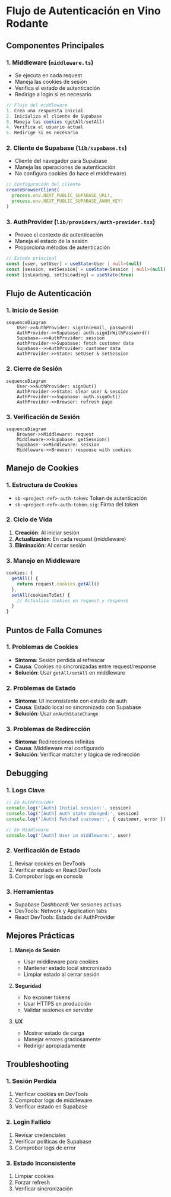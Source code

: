 # Flujo de Autenticación en Vino Rodante

## Componentes Principales

### 1. Middleware (`middleware.ts`)
- Se ejecuta en cada request
- Maneja las cookies de sesión
- Verifica el estado de autenticación
- Redirige a login si es necesario

```typescript
// Flujo del middleware
1. Crea una respuesta inicial
2. Inicializa el cliente de Supabase
3. Maneja las cookies (getAll/setAll)
4. Verifica el usuario actual
5. Redirige si es necesario
```

### 2. Cliente de Supabase (`lib/supabase.ts`)
- Cliente del navegador para Supabase
- Maneja las operaciones de autenticación
- No configura cookies (lo hace el middleware)

```typescript
// Configuración del cliente
createBrowserClient(
  process.env.NEXT_PUBLIC_SUPABASE_URL!,
  process.env.NEXT_PUBLIC_SUPABASE_ANON_KEY!
)
```

### 3. AuthProvider (`lib/providers/auth-provider.tsx`)
- Provee el contexto de autenticación
- Maneja el estado de la sesión
- Proporciona métodos de autenticación

```typescript
// Estado principal
const [user, setUser] = useState<User | null>(null)
const [session, setSession] = useState<Session | null>(null)
const [isLoading, setIsLoading] = useState(true)
```

## Flujo de Autenticación

### 1. Inicio de Sesión
```mermaid
sequenceDiagram
    User->>AuthProvider: signIn(email, password)
    AuthProvider->>Supabase: auth.signInWithPassword()
    Supabase-->>AuthProvider: session
    AuthProvider->>Supabase: fetch customer data
    Supabase-->>AuthProvider: customer data
    AuthProvider->>State: setUser & setSession
```

### 2. Cierre de Sesión
```mermaid
sequenceDiagram
    User->>AuthProvider: signOut()
    AuthProvider->>State: clear user & session
    AuthProvider->>Supabase: auth.signOut()
    AuthProvider->>Browser: refresh page
```

### 3. Verificación de Sesión
```mermaid
sequenceDiagram
    Browser->>Middleware: request
    Middleware->>Supabase: getSession()
    Supabase-->>Middleware: session
    Middleware->>Browser: response with cookies
```

## Manejo de Cookies

### 1. Estructura de Cookies
- `sb-<project-ref>-auth-token`: Token de autenticación
- `sb-<project-ref>-auth-token.sig`: Firma del token

### 2. Ciclo de Vida
1. **Creación**: Al iniciar sesión
2. **Actualización**: En cada request (middleware)
3. **Eliminación**: Al cerrar sesión

### 3. Manejo en Middleware
```typescript
cookies: {
  getAll() {
    return request.cookies.getAll()
  },
  setAll(cookiesToSet) {
    // Actualiza cookies en request y response
  }
}
```

## Puntos de Falla Comunes

### 1. Problemas de Cookies
- **Síntoma**: Sesión perdida al refrescar
- **Causa**: Cookies no sincronizadas entre request/response
- **Solución**: Usar `getAll/setAll` en middleware

### 2. Problemas de Estado
- **Síntoma**: UI inconsistente con estado de auth
- **Causa**: Estado local no sincronizado con Supabase
- **Solución**: Usar `onAuthStateChange`

### 3. Problemas de Redirección
- **Síntoma**: Redirecciones infinitas
- **Causa**: Middleware mal configurado
- **Solución**: Verificar matcher y lógica de redirección

## Debugging

### 1. Logs Clave
```typescript
// En AuthProvider
console.log('[Auth] Initial session:', session)
console.log('[Auth] Auth state changed:', session)
console.log('[Auth] Fetched customer:', { customer, error })

// En Middleware
console.log('[Auth] User in middleware:', user)
```

### 2. Verificación de Estado
1. Revisar cookies en DevTools
2. Verificar estado en React DevTools
3. Comprobar logs en consola

### 3. Herramientas
- Supabase Dashboard: Ver sesiones activas
- DevTools: Network y Application tabs
- React DevTools: Estado del AuthProvider

## Mejores Prácticas

1. **Manejo de Sesión**
   - Usar middleware para cookies
   - Mantener estado local sincronizado
   - Limpiar estado al cerrar sesión

2. **Seguridad**
   - No exponer tokens
   - Usar HTTPS en producción
   - Validar sesiones en servidor

3. **UX**
   - Mostrar estado de carga
   - Manejar errores graciosamente
   - Redirigir apropiadamente

## Troubleshooting

### 1. Sesión Perdida
1. Verificar cookies en DevTools
2. Comprobar logs de middleware
3. Verificar estado en Supabase

### 2. Login Fallido
1. Revisar credenciales
2. Verificar políticas de Supabase
3. Comprobar logs de error

### 3. Estado Inconsistente
1. Limpiar cookies
2. Forzar refresh
3. Verificar sincronización 